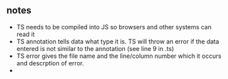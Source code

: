 ## notes
- TS needs to be compiled into JS so browsers and other systems can read it 
- TS annotation tells data what type it is. TS will throw an error if the data entered is not similar to the annotation (see line 9 in .ts)
- TS error gives the file name and the line/column number which it occurs and descrption of error. 
- 